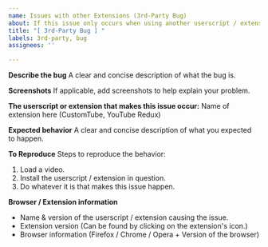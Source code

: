```yaml
---
name: Issues with other Extensions (3rd-Party Bug)
about: If this issue only occurs when using another userscript / extension for YouTube
title: "[ 3rd-Party Bug ] "
labels: 3rd-party, bug
assignees: ''

---
```


**Describe the bug**
A clear and concise description of what the bug is.

**Screenshots**
If applicable, add screenshots to help explain your problem.

**The userscript or extension that makes this issue occur:**
Name of extension here (CustomTube, YouTube Redux)

**Expected behavior**
A clear and concise description of what you expected to happen.

**To Reproduce**
Steps to reproduce the behavior:
1. Load a video.
2. Install the userscript / extension in question.
3. Do whatever it is that makes this issue happen.

**Browser / Extension information**
- Name & version of the userscript / extension causing the issue.
- Extension version (Can be found by clicking on the extension's icon.)
- Browser information (Firefox / Chrome / Opera + Version of the browser)
